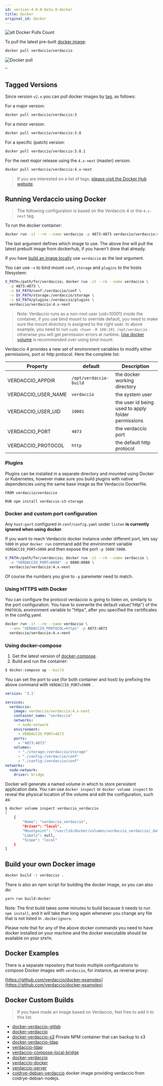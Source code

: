 ```yaml
---
id: version-4.0.0-beta.8-docker
title: Docker
original_id: docker
---
```


![alt Docker Pulls Count](https://dockeri.co/image/verdaccio/verdaccio "Docker Pulls Count")


To pull the latest pre-built [docker image](https://hub.docker.com/r/verdaccio/verdaccio/):

```bash
docker pull verdaccio/verdaccio
```

![Docker pull](assets/docker_verdaccio.gif)

<div id="codefund">''</div>

## Tagged Versions

Since version `v2.x` you can pull docker images by [tag](https://hub.docker.com/r/verdaccio/verdaccio/tags/), as follows:

For a major version:

```bash
docker pull verdaccio/verdaccio:3
```
For a minor version:

```bash
docker pull verdaccio/verdaccio:3.0
```

For a specific (patch) version:

```bash
docker pull verdaccio/verdaccio:3.0.1
```

For the next major release using the `4.x-next` (master) version.

```bash
docker pull verdaccio/verdaccio:4.x-next
```

> If you are interested on a list of tags, [please visit the Docker Hub website](https://hub.docker.com/r/verdaccio/verdaccio/tags/).

## Running Verdaccio using Docker

> The following configuration is based on the Verdaccio 4 or the `4.x-next` tag.

To run the docker container:

```bash
docker run -it --rm --name verdaccio -p 4873:4873 verdaccio/verdaccio:4.x-next
```

The last argument defines which image to use.
The above line will pull the latest prebuilt image from dockerhub, if you haven't done that already.

If you have [build an image locally](#build-your-own-docker-image) use `verdaccio` as the last argument.


You can use `-v` to bind mount `conf`, `storage` and `plugins` to the hosts filesystem:

```bash
V_PATH=/path/for/verdaccio; docker run -it --rm --name verdaccio \
  -p 4873:4873 \
  -v $V_PATH/conf:/verdaccio/conf \
  -v $V_PATH/storage:/verdaccio/storage \
  -v $V_PATH/plugins:/verdaccio/plugins \
  verdaccio/verdaccio:4.x-next
```

>Note: Verdaccio runs as a non-root user (uid=10001) inside the container, if you use bind mount to override default, 
you need to make sure the mount directory is assigned to the right user. In above example, you need to run `sudo chown -R 100:101 /opt/verdaccio` otherwise 
you will get permission errors at runtime. 
[Use docker volume](https://docs.docker.com/storage/volumes/) is recommended over using bind mount.

Verdaccio 4 provides a new set of environment variables to modify either permissions, port or http protocol. Here the complete list:

Property | default | Description
--- | --- | ---
VERDACCIO_APPDIR | `/opt/verdaccio-build` | the docker working directory
VERDACCIO_USER_NAME | `verdaccio` | the system user
VERDACCIO_USER_UID | `10001` | the user id being used to apply folder permissions
VERDACCIO_PORT | `4873` | the verdaccio port
VERDACCIO_PROTOCOL | `http` | the default http protocol



### Plugins
Plugins can be installed in a separate directory and mounted using Docker or Kubernetes, however make sure you build plugins with native dependencies using the same base image as the Verdaccio Dockerfile.

```docker
FROM verdaccio/verdaccio

RUN npm install verdaccio-s3-storage
```

### Docker and custom port configuration
Any `host:port` configured in `conf/config.yaml` under `listen` **is currently ignored when using docker**.

If you want to reach Verdaccio docker instance under different port, lets say `5000`
in your `docker run` command add the environment variable `VERDACCIO_PORT=5000` and then expose the port `-p 5000:5000`.

```bash
V_PATH=/path/for/verdaccio; docker run -it --rm --name verdaccio \
  -e "VERDACCIO_PORT=8080" -p 8080:8080 \  
  verdaccio/verdaccio:4.x-next
```

Of course the numbers you give to `-p` paremeter need to match.

### Using HTTPS with Docker
You can configure the protocol verdaccio is going to listen on, similarly to the port configuration.
You have to overwrite the default value("http") of the `PROTOCOL` environment variable to "https", after you specified the certificates in the config.yaml.

```bash
docker run -it --rm --name verdaccio \
  --env "VERDACCIO_PROTOCOL=https" -p 4873:4873
  verdaccio/verdaccio:4.x-next
```

### Using docker-compose

1. Get the latest version of [docker-compose](https://github.com/docker/compose).
2. Build and run the container:

```bash
$ docker-compose up --build
```

You can set the port to use (for both container and host) by prefixing the above command with `VERDACCIO_PORT=5000 `.


```yaml
version: '3.1'

services:
  verdaccio:
    image: verdaccio/verdaccio:4.x-next
    container_name: "verdaccio"
    networks:
      - node-network
    environment:
      - VERDACCIO_PORT=4873
    ports:
      - "4873:4873"
    volumes:
      - "./storage:/verdaccio/storage"
      - "./config:/verdaccio/conf"
      - "./config:/verdaccio/conf"  
networks:
  node-network:
    driver: bridge
```

Docker will generate a named volume in which to store persistent application data. You can use `docker inspect` or `docker volume inspect` to reveal the physical location of the volume and edit the configuration, such as:

```bash
$ docker volume inspect verdaccio_verdaccio
[
    {
        "Name": "verdaccio_verdaccio",
        "Driver": "local",
        "Mountpoint": "/var/lib/docker/volumes/verdaccio_verdaccio/_data",
        "Labels": null,
        "Scope": "local"
    }
]

```

## Build your own Docker image

```bash
docker build -t verdaccio .
```

There is also an npm script for building the docker image, so you can also do:

```bash
yarn run build:docker
```

Note: The first build takes some minutes to build because it needs to run `npm install`,
and it will take that long again whenever you change any file that is not listed in `.dockerignore`.

Please note that for any of the above docker commands you need to have docker installed on your machine and the docker executable should be available on your `$PATH`.

## Docker Examples

There is a separate repository that hosts multiple configurations to compose Docker images with `verdaccio`, for instance, as reverse proxy:

[https://github.com/verdaccio/docker-examples](https://github.com/verdaccio/docker-examples)

## Docker Custom Builds

> If you have made an image based on Verdaccio, feel free to add it to this list.

* [docker-verdaccio-gitlab](https://github.com/snics/docker-verdaccio-gitlab)
* [docker-verdaccio](https://github.com/deployable/docker-verdaccio)
* [docker-verdaccio-s3](https://github.com/asynchrony/docker-verdaccio-s3) Private NPM container that can backup to s3
* [docker-verdaccio-ldap](https://github.com/snadn/docker-verdaccio-ldap)
* [verdaccio-ldap](https://github.com/nathantreid/verdaccio-ldap)
* [verdaccio-compose-local-bridge](https://github.com/shingtoli/verdaccio-compose-local-bridge)
* [docker-verdaccio](https://github.com/Global-Solutions/docker-verdaccio)
* [verdaccio-docker](https://github.com/idahobean/verdaccio-docker)
* [verdaccio-server](https://github.com/andru255/verdaccio-server)
* [coldrye-debian-verdaccio](https://github.com/coldrye-docker/coldrye-debian-verdaccio) docker image providing verdaccio from coldrye-debian-nodejs.
